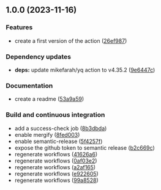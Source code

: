 ## 1.0.0 (2023-11-16)


### Features

* create a first version of the action ([26ef987](https://github.com/DanySK/true-yaml-actions/commit/26ef987f1b6c794e160e881ec4863c05bd52edb3))


### Dependency updates

* **deps:** update mikefarah/yq action to v4.35.2 ([9e6447c](https://github.com/DanySK/true-yaml-actions/commit/9e6447c097e502000ac515e1bf1b2c515a06af8d))


### Documentation

* create a readme ([53a9a59](https://github.com/DanySK/true-yaml-actions/commit/53a9a59090722522a8a93fd4cc928a58f53ccf51))


### Build and continuous integration

* add a success-check job ([8b3dbda](https://github.com/DanySK/true-yaml-actions/commit/8b3dbdab7fd401de6e08004dc1d94447cd1047bf))
* enable mergify ([8fed003](https://github.com/DanySK/true-yaml-actions/commit/8fed003a094fe9033dda5c29d3964ac292e16ba1))
* enable semantic-release ([5f4257f](https://github.com/DanySK/true-yaml-actions/commit/5f4257ff3f394fb58ea18cc95932b7017f31f91b))
* expose the github token to semantic release ([b2c669c](https://github.com/DanySK/true-yaml-actions/commit/b2c669cd51980c88ae60f1852e96f3b4b89be9c5))
* regenerate workflows ([41626a6](https://github.com/DanySK/true-yaml-actions/commit/41626a6d539deeb6eabe41723ca2b6e5e777c4cd))
* regenerate workflows ([0af03e2](https://github.com/DanySK/true-yaml-actions/commit/0af03e2a6cf80dd311d1b16739f2ae9bf7a5fabe))
* regenerate workflows ([a2af165](https://github.com/DanySK/true-yaml-actions/commit/a2af16586688c6d92e10c0a530495ce44b6c60a5))
* regenerate workflows ([e922605](https://github.com/DanySK/true-yaml-actions/commit/e92260558da5d0e117c9cd2cbd469027f4dfa32e))
* regenerate workflows ([99a8528](https://github.com/DanySK/true-yaml-actions/commit/99a8528c08805a0dc6aa6b840bb59b4bd089af70))
